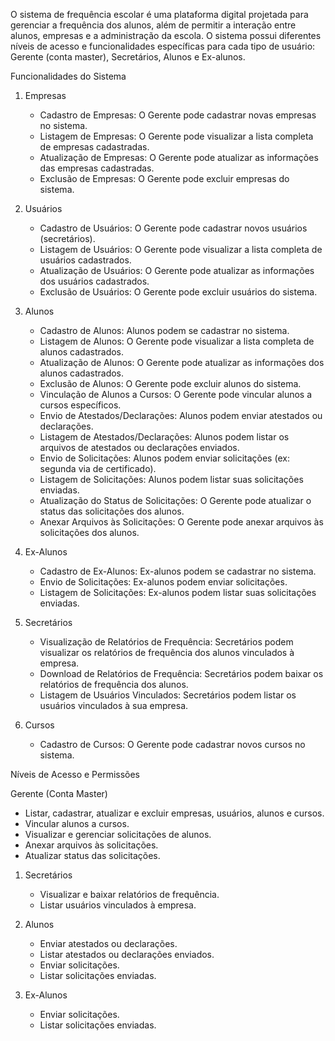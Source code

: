 O sistema de frequência escolar é uma plataforma digital projetada para gerenciar a frequência dos alunos, além de permitir a interação entre alunos, empresas e a administração da escola. O sistema possui diferentes níveis de acesso e funcionalidades específicas para cada tipo de usuário: Gerente (conta master), Secretários, Alunos e Ex-alunos.

Funcionalidades do Sistema

1. Empresas

    * Cadastro de Empresas: O Gerente pode cadastrar novas empresas no sistema.
    * Listagem de Empresas: O Gerente pode visualizar a lista completa de empresas cadastradas.
    * Atualização de Empresas: O Gerente pode atualizar as informações das empresas cadastradas.
    * Exclusão de Empresas: O Gerente pode excluir empresas do sistema.

2. Usuários

    * Cadastro de Usuários: O Gerente pode cadastrar novos usuários (secretários).
    * Listagem de Usuários: O Gerente pode visualizar a lista completa de usuários cadastrados.
    * Atualização de Usuários: O Gerente pode atualizar as informações dos usuários cadastrados.
    * Exclusão de Usuários: O Gerente pode excluir usuários do sistema.

3. Alunos

    * Cadastro de Alunos: Alunos podem se cadastrar no sistema.
    * Listagem de Alunos: O Gerente pode visualizar a lista completa de alunos cadastrados.
    * Atualização de Alunos: O Gerente pode atualizar as informações dos alunos cadastrados.
    * Exclusão de Alunos: O Gerente pode excluir alunos do sistema.
    * Vinculação de Alunos a Cursos: O Gerente pode vincular alunos a cursos específicos.
    * Envio de Atestados/Declarações: Alunos podem enviar atestados ou declarações.
    * Listagem de Atestados/Declarações: Alunos podem listar os arquivos de atestados ou declarações enviados.
    * Envio de Solicitações: Alunos podem enviar solicitações (ex: segunda via de certificado).
    * Listagem de Solicitações: Alunos podem listar suas solicitações enviadas.
    * Atualização do Status de Solicitações: O Gerente pode atualizar o status das solicitações dos alunos.
    * Anexar Arquivos às Solicitações: O Gerente pode anexar arquivos às solicitações dos alunos.

4. Ex-Alunos

    * Cadastro de Ex-Alunos: Ex-alunos podem se cadastrar no sistema.
    * Envio de Solicitações: Ex-alunos podem enviar solicitações.
    * Listagem de Solicitações: Ex-alunos podem listar suas solicitações enviadas.

5. Secretários

    * Visualização de Relatórios de Frequência: Secretários podem visualizar os relatórios de frequência dos alunos vinculados à empresa.
    * Download de Relatórios de Frequência: Secretários podem baixar os relatórios de frequência dos alunos.
    * Listagem de Usuários Vinculados: Secretários podem listar os usuários vinculados à sua empresa.

6. Cursos

   * Cadastro de Cursos: O Gerente pode cadastrar novos cursos no sistema.

Níveis de Acesso e Permissões

Gerente (Conta Master)

* Listar, cadastrar, atualizar e excluir empresas, usuários, alunos e cursos.
* Vincular alunos a cursos.
* Visualizar e gerenciar solicitações de alunos.
* Anexar arquivos às solicitações.
* Atualizar status das solicitações.

1. Secretários

    * Visualizar e baixar relatórios de frequência.
    * Listar usuários vinculados à empresa.

2. Alunos

    * Enviar atestados ou declarações.
    * Listar atestados ou declarações enviados.
    * Enviar solicitações.
    * Listar solicitações enviadas.

3. Ex-Alunos

   * Enviar solicitações.
   * Listar solicitações enviadas.

